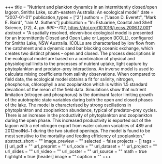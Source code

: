 +++
title = "Nutrient and plankton dynamics in an intermittently closed/open lagoon, Smiths Lake, south-eastern Australia: An ecological model"
date = "2007-01-01"
publication_types = ["2"]
authors = ["Jason D. Everett", "Mark E. Baird", "Iain M. Suthers"]
publication = "In: Estuarine, Coastal and Shelf Science, (72), 4, _pp. 690--702_, https://doi.org/10.1016/j.ecss.2006.12.001"
abstract = "A spatially resolved, eleven-box ecological model is presented for an Intermittently Closed and Open Lake or Lagoon (ICOLL), configured for Smiths Lake, NSW Australia. ICOLLs are characterised by low flow from the catchment and a dynamic sand bar blocking oceanic exchange, which creates two distinct phases – open and closed. The process descriptions in the ecological model are based on a combination of physical and physiological limits to the processes of nutrient uptake, light capture by phytoplankton and predator–prey interactions. An inverse model is used to calculate mixing coefficients from salinity observations. When compared to field data, the ecological model obtains a fit for salinity, nitrogen, phosphorus, chlorophyll a and zooplankton which is within 1.5 standard deviations of the mean of the field data. Simulations show that nutrient limitation (nitrogen and phosphorus) is the dominant factor limiting growth of the autotrophic state variables during both the open and closed phases of the lake. The model is characterised by strong oscillations in phytoplankton and zooplankton abundance, typical of predator–prey cycles. There is an increase in the productivity of phytoplankton and zooplankton during the open phase. This increased productivity is exported out of the lagoon with a net nitrogen export from water column variables of 489 and 2012molNd−1 during the two studied openings. The model is found to be most sensitive to the mortality and feeding efficiency of zooplankton."
abstract_short = ""
image_preview = ""
selected = false
projects = []
tags = []
url_pdf = ""
url_preprint = ""
url_code = ""
url_dataset = ""
url_project = ""
url_slides = ""
url_video = ""
url_poster = ""
url_source = ""
math = true
highlight = true
[header]
image = ""
caption = ""
+++
